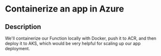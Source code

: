 Containerize an app in Azure
=

Description
-
We'll containerize our Function locally with Docker, push it to ACR, and then deploy it to AKS, which would be very helpful for scaling up our app deployment.


